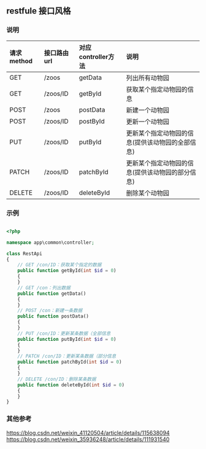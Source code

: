 

## restfule 接口风格


### 说明

| 请求method | 接口路由 url | 对应controller方法 | 说明                                             |
| :--------- | :----------- | :----------------- | :----------------------------------------------- |
| GET        | /zoos        | getData            | 列出所有动物园                                   |
| GET        | /zoos/ID     | getById            | 获取某个指定动物园的信息                         |
| POST       | /zoos        | postData           | 新建一个动物园                                   |
| POST       | /zoos/ID     | postById           | 更新一个动物园                                   |
| PUT        | /zoos/ID     | putById            | 更新某个指定动物园的信息(提供该动物园的全部信息) |
| PATCH      | /zoos/ID     | patchById          | 更新某个指定动物园的信息(提供该动物园的部分信息) |
| DELETE     | /zoos/ID     | deleteById         | 删除某个动物园                                   |


### 示例

```php

<?php

namespace app\common\controller;

class RestApi
{
    // GET /con/ID：获取某个指定的数据
    public function getById(int $id = 0)
    {
    }
    // GET /con：列出数据
    public function getData()
    {
    }
    // POST /con：新建一条数据
    public function postData()
    {
    }
    // PUT /con/ID：更新某条数据（全部信息
    public function putById(int $id = 0)
    {
    }
    // PATCH /con/ID：更新某条数据（部分信息
    public function patchById(int $id = 0)
    {
    }
    // DELETE /con/ID：删除某条数据
    public function deleteById(int $id = 0)
    {
    }
}
```


### 其他参考

https://blog.csdn.net/weixin_41120504/article/details/115638094
https://blog.csdn.net/weixin_35936248/article/details/111931540
 
